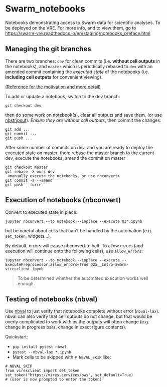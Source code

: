 # Swarm_notebooks

Notebooks demonstrating access to Swarm data for scientific analyses. To be deployed on the VRE. For more info, and to view them, go to https://swarm-vre.readthedocs.io/en/staging/notebooks_preface.html

## Managing the git branches

There are two branches: `dev` for clean commits (i.e. **without cell outputs** in the notebooks), and `master` which is periodically rebased to `dev` with an amended commit containing the *executed state* of the notebooks (i.e. **including cell outputs** for convenient viewing).

[(Reference for the motivation and more detail)](https://mg.readthedocs.io/git-jupyter.html#making-a-change)

To add or update a notebook, switch to the dev branch:

```
git checkout dev
```

then do some work on notebook(s), clear all outputs and save them, (or use [nbstripout](https://github.com/kynan/nbstripout)). *Ensure they are without cell outputs*, then commit the changes:

```
git add ...
git commit ...
git push ...
```

After some number of commits on dev, and you are ready to deploy the executed state on master, then: rebase the master branch to the current dev, execute the notebooks, amend the commit on master

```
git checkout master
git rebase -X ours dev
 <manually execute the notebooks, or use nbconvert>
git commit -a --amend
git push --force
```

## Execution of notebooks (nbconvert)

Convert to executed state in place:

```
jupyter nbconvert --to notebook --inplace --execute 03*.ipynb
```

but be careful about cells that can't be handled by the automation (e.g. `set_token`, widgets...). 

By default, errors will cause nbconvert to halt. To allow errors (and execution will continue onto the following cells), use `allow_errors`:

```
jupyter nbconvert --to notebook --inplace --execute --ExecutePreprocessor.allow_errors=True 02a__Intro-Swarm-viresclient.ipynb
```

> To be determined whether the automated execution works well enough.

## Testing of notebooks (nbval)

Use [nbval](https://github.com/computationalmodelling/nbval) to just verify that notebooks complete without error (`nbval-lax`). nbval can also verify that cell outputs do not change, but that would be overly complicated to work with as the outputs will often change (e.g. change in progress bars, change in exact figure contents).

Quickstart:

- `pip install pytest nbval`
- `pytest --nbval-lax *.ipynb`
- Mark cells to be skipped with `# NBVAL_SKIP` like:

```
# NBVAL_SKIP
from viresclient import set_token
set_token("https://vires.services/ows", set_default=True)
# (user is now prompted to enter the token)
```